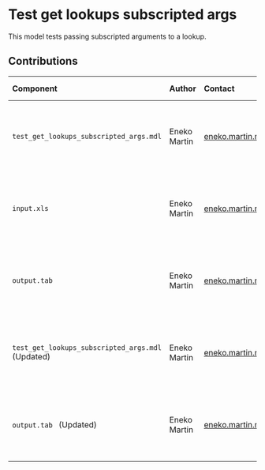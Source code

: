 Test get lookups subscripted args
=================================

This model tests passing subscripted arguments to a lookup.


Contributions
-------------

| Component                           | Author          | Contact                         | Date    | Software Version                                      |
|:----------------------------------- |:--------------- |:------------------------------- |:-------- |:---------------------------------------------------- |
| `test_get_lookups_subscripted_args.mdl`| Eneko Martin    | eneko.martin.martinez@gmail.com | 03/03/21 | Vensim DSS for Windows 7.3.4 single precision (x32)  |
| `input.xls`                         | Eneko Martin    | eneko.martin.martinez@gmail.com | 03/03/21 | Vensim DSS for Windows 7.3.4 single precision (x32)  |
| `output.tab `                       | Eneko Martin    | eneko.martin.martinez@gmail.com | 03/03/21 | Vensim DSS for Windows 7.3.4 single precision (x32)  |
| `test_get_lookups_subscripted_args.mdl` (Updated)| Eneko Martin    | eneko.martin.martinez@gmail.com | 05/25/21 | Vensim DSS for Windows 7.3.4 single precision (x32)  |
| `output.tab ` (Updated)                      | Eneko Martin    | eneko.martin.martinez@gmail.com | 05/25/21 | Vensim DSS for Windows 7.3.4 single precision (x32)  |
